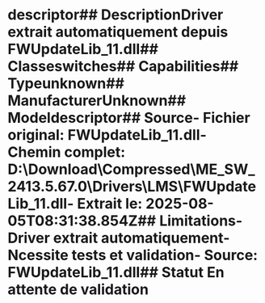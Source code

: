 # descriptor##  DescriptionDriver extrait automatiquement depuis FWUpdateLib_11.dll##  Classeswitches##  Capabilities##  Typeunknown##  ManufacturerUnknown##  Modeldescriptor##  Source- **Fichier original**: FWUpdateLib_11.dll- **Chemin complet**: D:\Download\Compressed\ME_SW_2413.5.67.0\Drivers\LMS\FWUpdateLib_11.dll- **Extrait le**: 2025-08-05T08:31:38.854Z##  Limitations- Driver extrait automatiquement- Ncessite tests et validation- Source: FWUpdateLib_11.dll##  Statut En attente de validation